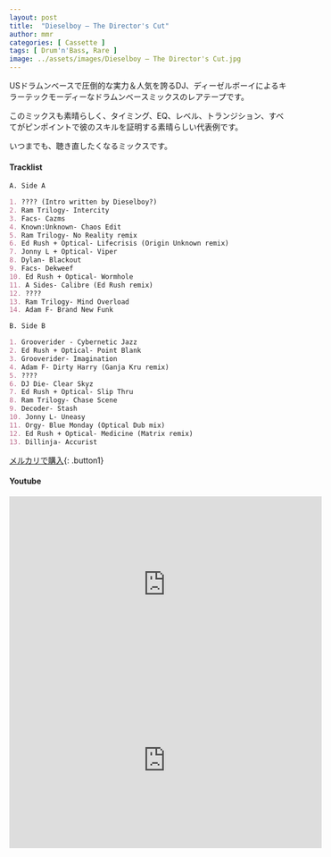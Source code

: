 ```yaml
---
layout: post
title:  "Dieselboy – The Director's Cut"
author: mmr
categories: [ Cassette ]
tags: [ Drum'n'Bass, Rare ]
image: ../assets/images/Dieselboy – The Director's Cut.jpg
---
```


USドラムンベースで圧倒的な実力＆人気を誇るDJ、ディーゼルボーイによるキラーテックモーディーなドラムンベースミックスのレアテープです。

このミックスも素晴らしく、タイミング、EQ、レベル、トランジション、すべてがピンポイントで彼のスキルを証明する素晴らしい代表例です。

いつまでも、聴き直したくなるミックスです。

#### Tracklist
```md
A. Side A

1. ???? (Intro written by Dieselboy?)
2. Ram Trilogy- Intercity
3. Facs- Cazms
4. Known:Unknown- Chaos Edit
5. Ram Trilogy- No Reality remix
6. Ed Rush + Optical- Lifecrisis (Origin Unknown remix)
7. Jonny L + Optical- Viper
8. Dylan- Blackout
9. Facs- Dekweef
10. Ed Rush + Optical- Wormhole
11. A Sides- Calibre (Ed Rush remix)
12. ????
13. Ram Trilogy- Mind Overload
14. Adam F- Brand New Funk

B. Side B

1. Grooverider - Cybernetic Jazz
2. Ed Rush + Optical- Point Blank
3. Grooverider- Imagination
4. Adam F- Dirty Harry (Ganja Kru remix)
5. ????
6. DJ Die- Clear Skyz
7. Ed Rush + Optical- Slip Thru
8. Ram Trilogy- Chase Scene
9. Decoder- Stash
10. Jonny L- Uneasy
11. Orgy- Blue Monday (Optical Dub mix)
12. Ed Rush + Optical- Medicine (Matrix remix)
13. Dillinja- Accurist
```


[メルカリで購入](https://jp.mercari.com/item/m34797510612?afid=6142608987){: .button1}

#### Youtube
<iframe width="560" height="315" src="https://www.youtube.com/embed/X6EumRaarrQ?si=XRLLJb_BEWu1NV9s" title="YouTube video player" frameborder="0" allow="accelerometer; autoplay; clipboard-write; encrypted-media; gyroscope; picture-in-picture; web-share" referrerpolicy="strict-origin-when-cross-origin" allowfullscreen></iframe>

<iframe width="560" height="315" src="https://www.youtube.com/embed/X6EumRaarrQ?si=4XuUlxwjjgmqAEE9" title="YouTube video player" frameborder="0" allow="accelerometer; autoplay; clipboard-write; encrypted-media; gyroscope; picture-in-picture; web-share" referrerpolicy="strict-origin-when-cross-origin" allowfullscreen></iframe>